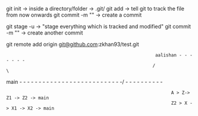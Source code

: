 git init  -> inside a directory/folder -> .git/
git add <file> -> tell git to track the file from now onwards 
git commit -m "<message>" -> create a commit

git stage -u -> "stage everything which is tracked and modified"
git commit -m "<message>" -> create another commit

git remote add origin git@github.com:zkhan93/test.git

                                                            aalishan - - - - - - - 
                                                           /                       \ 
main - - - - - - - - - - - - - - - - - - - - - - - - - - -/ - - - - - - - - - - 
                                                                  

                                                                  A > Z-> Z1 -> Z2 -> main
                                                                  Z2 > X -> X1 -> X2 -> main
